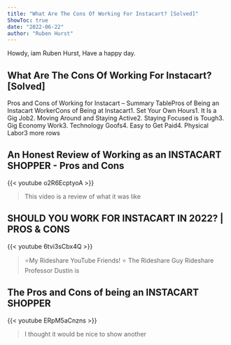 ```yaml
---
title: "What Are The Cons Of Working For Instacart? [Solved]"
ShowToc: true 
date: "2022-06-22"
author: "Ruben Hurst" 
---
```


Howdy, iam Ruben Hurst, Have a happy day.
## What Are The Cons Of Working For Instacart? [Solved]
Pros and Cons of Working for Instacart – Summary TablePros of Being an Instacart WorkerCons of Being at Instacart1. Set Your Own Hours1. It Is a Gig Job2. Moving Around and Staying Active2. Staying Focused is Tough3. Gig Economy Work3. Technology Goofs4. Easy to Get Paid4. Physical Labor3 more rows

## An Honest Review of Working as an INSTACART SHOPPER - Pros and Cons
{{< youtube o2R6EcptyoA >}}
>This video is a review of what it was like 

## SHOULD YOU WORK FOR INSTACART IN 2022? | PROS & CONS
{{< youtube 6tvi3sCbx4Q >}}
>⭐️My Rideshare YouTube Friends! ⭐️ The Rideshare Guy Rideshare Professor Dustin is 

## The Pros and Cons of being an INSTACART SHOPPER
{{< youtube ERpM5aCnzns >}}
>I thought it would be nice to show another 

